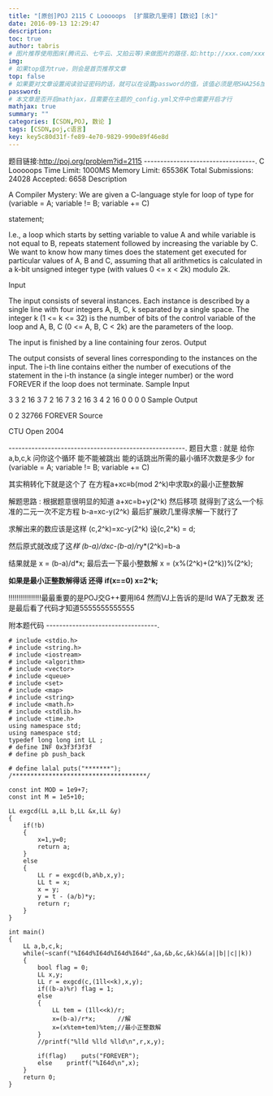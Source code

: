 ```yaml
---
title: "[原创]POJ 2115 C Looooops  [扩展欧几里得]【数论】[水]"
date: 2016-09-13 12:29:47
description:
toc: true
author: tabris
# 图片推荐使用图床(腾讯云、七牛云、又拍云等)来做图片的路径.如:http://xxx.com/xxx.jpg
img:
# 如果top值为true，则会是首页推荐文章
top: false
# 如果要对文章设置阅读验证密码的话，就可以在设置password的值，该值必须是用SHA256加密后的密码，防止被他人识破
password:
# 本文章是否开启mathjax，且需要在主题的_config.yml文件中也需要开启才行
mathjax: true
summary: ""
categories: [CSDN,POJ, 数论 ]
tags: [CSDN,poj,c语言]
key: key5c80d31f-fe89-4e70-9829-990e89f46e8d
---
```


题目链接:http://poj.org/problem?id=2115
----------------------------------.
C Looooops
Time Limit: 1000MS		Memory Limit: 65536K
Total Submissions: 24028		Accepted: 6658
Description

A Compiler Mystery: We are given a C-language style for loop of type
for (variable = A; variable != B; variable += C)

  statement;

I.e., a loop which starts by setting variable to value A and while variable is not equal to B, repeats statement followed by increasing the variable by C. We want to know how many times does the statement get executed for particular values of A, B and C, assuming that all arithmetics is calculated in a k-bit unsigned integer type (with values 0 <= x < 2k) modulo 2k.

Input

The input consists of several instances. Each instance is described by a single line with four integers A, B, C, k separated by a single space. The integer k (1 <= k <= 32) is the number of bits of the control variable of the loop and A, B, C (0 <= A, B, C < 2k) are the parameters of the loop.

The input is finished by a line containing four zeros.
Output

The output consists of several lines corresponding to the instances on the input. The i-th line contains either the number of executions of the statement in the i-th instance (a single integer number) or the word FOREVER if the loop does not terminate.
Sample Input

3 3 2 16
3 7 2 16
7 3 2 16
3 4 2 16
0 0 0 0
Sample Output

0
2
32766
FOREVER
Source

CTU Open 2004

------------------------------------------------------.
题目大意 :
就是 给你a,b,c,k
问你这个循环 能不能被跳出 能的话跳出所需的最小循环次数是多少
for (variable = A; variable != B; variable += C)

其实稍转化下就是这个了
在方程a+xc≡b(mod 2^k)中求取x的最小正整数解



解题思路  :
根据题意很明显的知道
a+xc=b+y(2^k)
然后移项 就得到了这么一个标准的二元一次不定方程
b-a=xc-y(2^k)
最后扩展欧几里得求解一下就行了

求解出来的数应该是这样
(c,2^k)=xc-y(2^k)
设(c,2^k) = d;

然后原式就改成了这*样
(b-a)/d*x*c-(b-a)/r*y*(2^k)=b-a

 结果就是
 x = (b-a)/d*x;
 最后去一下最小整数解
 x = (x%(2^k)+(2^k))%(2^k);

**如果是最小正整数解得话  还得**
**if(x==0) x=2^k;**

!!!!!!!!!!!!!!!!最最重要的是POJ交G++要用I64  然而VJ上告诉的是lld WA了无数发  还是最后看了代码才知道5555555555555

附本题代码
----------------------------------.
```
# include <stdio.h>
# include <string.h>
# include <iostream>
# include <algorithm>
# include <vector>
# include <queue>
# include <set>
# include <map>
# include <string>
# include <math.h>
# include <stdlib.h>
# include <time.h>
using namespace std;
using namespace std;
typedef long long int LL ;
# define INF 0x3f3f3f3f
# define pb push_back

# define lalal puts("*******");
/*************************************/

const int MOD = 1e9+7;
const int M = 1e5+10;

LL exgcd(LL a,LL b,LL &x,LL &y)
{
    if(!b)
    {
        x=1,y=0;
        return a;
    }
    else
    {
        LL r = exgcd(b,a%b,x,y);
        LL t = x;
        x = y;
        y = t - (a/b)*y;
        return r;
    }
}

int main()
{
    LL a,b,c,k;
    while(~scanf("%I64d%I64d%I64d%I64d",&a,&b,&c,&k)&&(a||b||c||k))
    {
        bool flag = 0;
        LL x,y;
        LL r = exgcd(c,(1ll<<k),x,y);
        if((b-a)%r) flag = 1;
        else
        {
            LL tem = (1ll<<k)/r;
            x=(b-a)/r*x;      //解
            x=(x%tem+tem)%tem;//最小正整数解
        }
        //printf("%lld %lld %lld\n",r,x,y);

        if(flag)    puts("FOREVER");
        else    printf("%I64d\n",x);
    }
    return 0;
}

```
